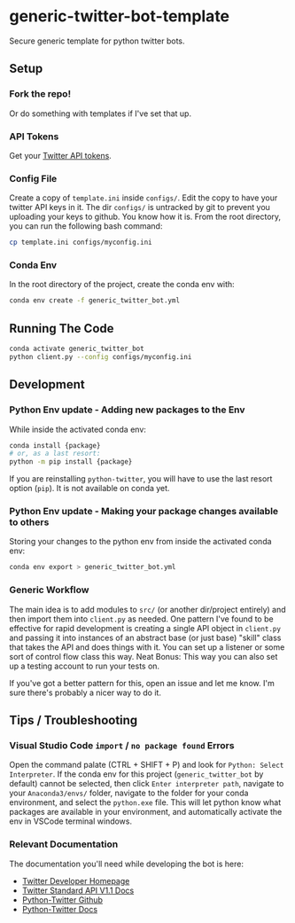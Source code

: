 # generic-twitter-bot-template
Secure generic template for python twitter bots.

## Setup
### Fork the repo!
Or do something with templates if I've set that up.

### API Tokens
Get your [Twitter API tokens](https://developer.twitter.com/en/support/twitter-api).

### Config File
Create a copy of `template.ini` inside `configs/`. Edit the copy to have your twitter API keys in it. The dir `configs/` is untracked by git to prevent you uploading your keys to github. You know how it is. From the root directory, you can run the following bash command:

```bash
cp template.ini configs/myconfig.ini
```

### Conda Env
In the root directory of the project, create the conda env with:
```bash
conda env create -f generic_twitter_bot.yml
```

## Running The Code
```bash
conda activate generic_twitter_bot
python client.py --config configs/myconfig.ini
```

## Development
### Python Env update - Adding new packages to the Env
While inside the activated conda env:
```bash
conda install {package}
# or, as a last resort:
python -m pip install {package}
```
If you are reinstalling `python-twitter`, you will have to use the last resort option (`pip`). It is not available on conda yet.
### Python Env update - Making your package changes available to others
Storing your changes to the python env from inside the activated conda env:
```bash
conda env export > generic_twitter_bot.yml
```
### Generic Workflow
The main idea is to add modules to `src/` (or another dir/project entirely) and then import them into `client.py` as needed. One pattern I've found to be effective for rapid development is creating a single API object in `client.py` and passing it into instances of an abstract base (or just base) "skill" class that takes the API and does things with it. You can set up a listener or some sort of control flow class this way. Neat Bonus: This way you can also set up a testing account to run your tests on. 

If you've got a better pattern for this, open an issue and let me know. I'm sure there's probably a nicer way to do it.

## Tips / Troubleshooting
### Visual Studio Code `import` / `no package found` Errors
Open the command palate (CTRL + SHIFT + P) and look for `Python: Select Interpreter`. If the conda env for this project (`generic_twitter_bot` by default) cannot be selected, then click `Enter interpreter path`, navigate to your `Anaconda3/envs/` folder, navigate to the folder for your conda environment, and select the `python.exe` file. This will let python know what packages are available in your environment, and automatically activate the env in VSCode terminal windows.

### Relevant Documentation
The documentation you'll need while developing the bot is here:
 - [Twitter Developer Homepage](https://developer.twitter.com/en)
 - [Twitter Standard API V1.1 Docs](https://developer.twitter.com/en/docs/twitter-api/v1)
 - [Python-Twitter Github](https://github.com/bear/python-twitter)
 - [Python-Twitter Docs](https://python-twitter.readthedocs.io/en/latest/)
